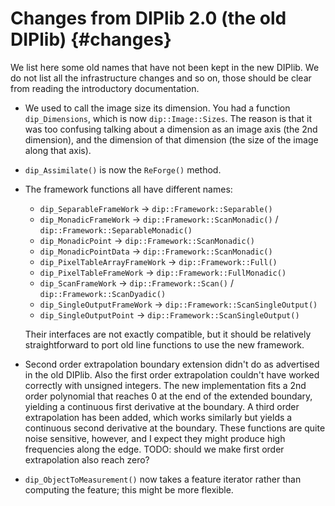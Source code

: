 # Changes from DIPlib 2.0 (the old DIPlib) {#changes}

We list here some old names that have not been kept in the new DIPlib. We do not
list all the infrastructure changes and so on, those should be clear from reading
the introductory documentation.

- We used to call the image size its dimension. You had a function `dip_Dimensions`, which
  is now `dip::Image::Sizes`. The reason is that it was too confusing talking about a dimension
  as an image axis (the 2nd dimension), and the dimension of that dimension (the size of the
  image along that axis).

- `dip_Assimilate()` is now the `ReForge()` method.

- The framework functions all have different names:
    - `dip_SeparableFrameWork` -> `dip::Framework::Separable()`
    - `dip_MonadicFrameWork` -> `dip::Framework::ScanMonadic()` / `dip::Framework::SeparableMonadic()`
    - `dip_MonadicPoint` -> `dip::Framework::ScanMonadic()`
    - `dip_MonadicPointData` -> `dip::Framework::ScanMonadic()`
    - `dip_PixelTableArrayFrameWork` -> `dip::Framework::Full()`
    - `dip_PixelTableFrameWork` -> `dip::Framework::FullMonadic()`
    - `dip_ScanFrameWork` -> `dip::Framework::Scan()` / `dip::Framework::ScanDyadic()`
    - `dip_SingleOutputFrameWork` -> `dip::Framework::ScanSingleOutput()`
    - `dip_SingleOutputPoint` -> `dip::Framework::ScanSingleOutput()`

  Their interfaces are not exactly compatible, but it should be relatively straightforward
  to port old line functions to use the new framework.

- Second order extrapolation boundary extension didn't do as advertised in the old DIPlib.
  Also the first order extrapolation couldn't have worked correctly with unsigned integers.
  The new implementation fits a 2nd order polynomial that reaches 0 at the end of the extended
  boundary, yielding a continuous first derivative at the boundary. A third order extrapolation
  has been added, which works similarly but yields a continuous second derivative at the boundary.
  These functions are quite noise sensitive, however, and I expect they might produce high
  frequencies along the edge.
  TODO: should we make first order extrapolation also reach zero?

- `dip_ObjectToMeasurement()` now takes a feature iterator rather than computing the feature;
  this might be more flexible.